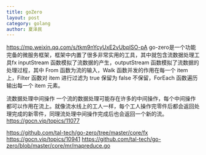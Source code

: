 ```yaml
---
title: goZero
layout: post
category: golang
author: 夏泽民
---
```

https://mp.weixin.qq.com/s/tkm9nYcyUxE2vUbplSO-pA
go-zero是一个功能完备的微服务框架，框架中内置了很多非常实用的工具，其中就包含流数据处理工具fx
inputStream 函数模拟了流数据的产生，outputStream 函数模拟了流数据的处理过程，其中 From 函数为流的输入，Walk 函数并发的作用在每一个 item 上，Filter 函数对 item 进行过滤为 true 保留为 false 不保留，ForEach 函数遍历输出每一个 item 元素。

流数据处理中间操作
一个流的数据处理可能存在许多的中间操作，每个中间操作都可以作用在流上。就像流水线上的工人一样，每个工人操作完零件后都会返回处理完成的新零件，同理流处理中间操作完成后也会返回一个新的流。
https://gocn.vip/topics/11077
<!-- more -->
https://github.com/tal-tech/go-zero/tree/master/core/fx
https://gocn.vip/topics/10941
https://github.com/tal-tech/go-zero/blob/master/core/mr/mapreduce.go

